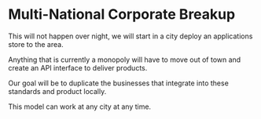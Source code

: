 # Multi-National Corporate Breakup

This will not happen over night, we will start in a city deploy an applications store to the area.

Anything that is currently a monopoly will have to move out of town and create an API interface to deliver products.

Our goal will be to duplicate the businesses that integrate into these standards and product locally.

This model can work at any city at any time.
